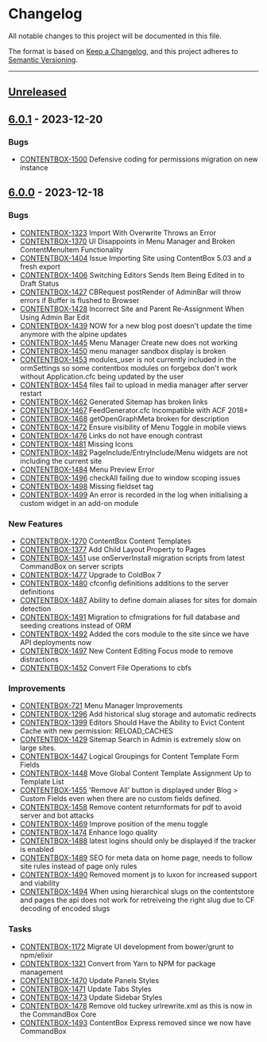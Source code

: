 # Changelog

All notable changes to this project will be documented in this file.

The format is based on [Keep a Changelog](https://keepachangelog.com/en/1.0.0/),
and this project adheres to [Semantic Versioning](https://semver.org/spec/v2.0.0.html).

* * *

## [Unreleased]

## [6.0.1] - 2023-12-20

### Bugs

-   [CONTENTBOX-1500](https://ortussolutions.atlassian.net/browse/CONTENTBOX-1500) Defensive coding for permissions migration on new instance

## [6.0.0] - 2023-12-18

### Bugs

-   [CONTENTBOX-1323](https://ortussolutions.atlassian.net/browse/CONTENTBOX-1323) Import With Overwrite Throws an Error
-   [CONTENTBOX-1370](https://ortussolutions.atlassian.net/browse/CONTENTBOX-1370) UI Disappoints in Menu Manager and Broken ContentMenuItem Functionality
-   [CONTENTBOX-1404](https://ortussolutions.atlassian.net/browse/CONTENTBOX-1404) Issue Importing Site using ContentBox 5.03 and a fresh export
-   [CONTENTBOX-1406](https://ortussolutions.atlassian.net/browse/CONTENTBOX-1406) Switching Editors Sends Item Being Edited in to Draft Status
-   [CONTENTBOX-1427](https://ortussolutions.atlassian.net/browse/CONTENTBOX-1427) CBRequest postRender of AdminBar will throw errors if Buffer is flushed to Browser
-   [CONTENTBOX-1428](https://ortussolutions.atlassian.net/browse/CONTENTBOX-1428) Incorrect Site and Parent Re-Assignment When Using Admin Bar Edit
-   [CONTENTBOX-1439](https://ortussolutions.atlassian.net/browse/CONTENTBOX-1439) NOW for a new blog post doesn't update the time anymore with the alpine updates
-   [CONTENTBOX-1445](https://ortussolutions.atlassian.net/browse/CONTENTBOX-1445) Menu Manager Create new does not working
-   [CONTENTBOX-1450](https://ortussolutions.atlassian.net/browse/CONTENTBOX-1450) menu manager sandbox display is broken
-   [CONTENTBOX-1453](https://ortussolutions.atlassian.net/browse/CONTENTBOX-1453) modules_user is not currently included in the ormSettings so some contentbox modules on forgebox don't work without Application.cfc being updated by the user
-   [CONTENTBOX-1454](https://ortussolutions.atlassian.net/browse/CONTENTBOX-1454) files fail to upload in media manager after server restart
-   [CONTENTBOX-1462](https://ortussolutions.atlassian.net/browse/CONTENTBOX-1462) Generated Sitemap has broken links
-   [CONTENTBOX-1467](https://ortussolutions.atlassian.net/browse/CONTENTBOX-1467) FeedGenerator.cfc Incompatible with ACF 2018+
-   [CONTENTBOX-1468](https://ortussolutions.atlassian.net/browse/CONTENTBOX-1468) getOpenGraphMeta broken for description
-   [CONTENTBOX-1472](https://ortussolutions.atlassian.net/browse/CONTENTBOX-1472) Ensure visibility of Menu Toggle in mobile views
-   [CONTENTBOX-1476](https://ortussolutions.atlassian.net/browse/CONTENTBOX-1476) Links do not have enough contrast
-   [CONTENTBOX-1481](https://ortussolutions.atlassian.net/browse/CONTENTBOX-1481) Missing Icons
-   [CONTENTBOX-1482](https://ortussolutions.atlassian.net/browse/CONTENTBOX-1482) PageInclude/EntryInclude/Menu widgets are not including the current site
-   [CONTENTBOX-1484](https://ortussolutions.atlassian.net/browse/CONTENTBOX-1484) Menu Preview Error
-   [CONTENTBOX-1496](https://ortussolutions.atlassian.net/browse/CONTENTBOX-1496) checkAll failing due to window scoping issues
-   [CONTENTBOX-1498](https://ortussolutions.atlassian.net/browse/CONTENTBOX-1498) Missing fieldset tag
-   [CONTENTBOX-1499](https://ortussolutions.atlassian.net/browse/CONTENTBOX-1499) An error is recorded in the log when initialising a custom widget in an add-on module

### New Features

-   [CONTENTBOX-1270](https://ortussolutions.atlassian.net/browse/CONTENTBOX-1270) ContentBox Content Templates
-   [CONTENTBOX-1377](https://ortussolutions.atlassian.net/browse/CONTENTBOX-1377) Add Child Layout Property to Pages
-   [CONTENTBOX-1451](https://ortussolutions.atlassian.net/browse/CONTENTBOX-1451) use onServerInstall migration scripts from latest CommandBox on server scripts
-   [CONTENTBOX-1477](https://ortussolutions.atlassian.net/browse/CONTENTBOX-1477) Upgrade to ColdBox 7
-   [CONTENTBOX-1480](https://ortussolutions.atlassian.net/browse/CONTENTBOX-1480) cfconfig definitions additions to the server definitions
-   [CONTENTBOX-1487](https://ortussolutions.atlassian.net/browse/CONTENTBOX-1487) Ability to define domain aliases for sites for domain detection
-   [CONTENTBOX-1491](https://ortussolutions.atlassian.net/browse/CONTENTBOX-1491) Migration to cfmigrations for full database and seeding creations instead of ORM
-   [CONTENTBOX-1492](https://ortussolutions.atlassian.net/browse/CONTENTBOX-1492) Added the cors module to the site since we have API deployments now
-   [CONTENTBOX-1497](https://ortussolutions.atlassian.net/browse/CONTENTBOX-1497) New Content Editing Focus mode to remove distractions
-   [CONTENTBOX-1452](https://ortussolutions.atlassian.net/browse/CONTENTBOX-1452) Convert File Operations to cbfs

### Improvements

-   [CONTENTBOX-721](https://ortussolutions.atlassian.net/browse/CONTENTBOX-721) Menu Manager Improvements
-   [CONTENTBOX-1296](https://ortussolutions.atlassian.net/browse/CONTENTBOX-1296) Add historical slug storage and automatic redirects
-   [CONTENTBOX-1399](https://ortussolutions.atlassian.net/browse/CONTENTBOX-1399) Editors Should Have the Ability to Evict Content Cache with new permission: RELOAD_CACHES
-   [CONTENTBOX-1429](https://ortussolutions.atlassian.net/browse/CONTENTBOX-1429) Sitemap Search in Admin is extremely slow on large sites.
-   [CONTENTBOX-1447](https://ortussolutions.atlassian.net/browse/CONTENTBOX-1447) Logical Groupings for Content Template Form Fields
-   [CONTENTBOX-1448](https://ortussolutions.atlassian.net/browse/CONTENTBOX-1448) Move Global Content Template Assignment Up to Template List
-   [CONTENTBOX-1455](https://ortussolutions.atlassian.net/browse/CONTENTBOX-1455) 'Remove All' button is displayed under Blog > Custom Fields even when there are no custom fields defined.
-   [CONTENTBOX-1458](https://ortussolutions.atlassian.net/browse/CONTENTBOX-1458) Remove content returnformats for pdf to avoid server and bot attacks
-   [CONTENTBOX-1469](https://ortussolutions.atlassian.net/browse/CONTENTBOX-1469) Improve position of the menu toggle
-   [CONTENTBOX-1474](https://ortussolutions.atlassian.net/browse/CONTENTBOX-1474) Enhance logo quality
-   [CONTENTBOX-1488](https://ortussolutions.atlassian.net/browse/CONTENTBOX-1488) latest logins should only be displayed if the tracker is enabled
-   [CONTENTBOX-1489](https://ortussolutions.atlassian.net/browse/CONTENTBOX-1489) SEO for meta data on home page, needs to follow site rules instead of page only rules
-   [CONTENTBOX-1490](https://ortussolutions.atlassian.net/browse/CONTENTBOX-1490) Removed moment js to luxon for increased support and viability
-   [CONTENTBOX-1494](https://ortussolutions.atlassian.net/browse/CONTENTBOX-1494) When using hierarchical slugs on the contentstore and pages the api does not work for retreiveing the right slug due to CF decoding of encoded slugs

### Tasks

-   [CONTENTBOX-1172](https://ortussolutions.atlassian.net/browse/CONTENTBOX-1172) Migrate UI development from bower/grunt to npm/elixir
-   [CONTENTBOX-1321](https://ortussolutions.atlassian.net/browse/CONTENTBOX-1321) Convert from Yarn to NPM for package management
-   [CONTENTBOX-1470](https://ortussolutions.atlassian.net/browse/CONTENTBOX-1470) Update Panels Styles
-   [CONTENTBOX-1471](https://ortussolutions.atlassian.net/browse/CONTENTBOX-1471) Update Tabs Styles
-   [CONTENTBOX-1473](https://ortussolutions.atlassian.net/browse/CONTENTBOX-1473) Update Sidebar Styles
-   [CONTENTBOX-1478](https://ortussolutions.atlassian.net/browse/CONTENTBOX-1478) Remove old tuckey urlrewrite.xml as this is now in the CommandBox Core
-   [CONTENTBOX-1493](https://ortussolutions.atlassian.net/browse/CONTENTBOX-1493) ContentBox Express removed since we now have CommandBox

[Unreleased]: https://github.com/Ortus-Solutions/ContentBox/compare/v6.0.1...HEAD

[6.0.1]: https://github.com/Ortus-Solutions/ContentBox/compare/v6.0.0...v6.0.1

[6.0.0]: https://github.com/Ortus-Solutions/ContentBox/compare/71a6cf9852fa15afd7732da947c2738f9fc7d844...v6.0.0
